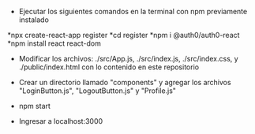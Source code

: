 * Ejecutar los siguientes comandos en la terminal con npm previamente instalado

 *npx create-react-app register
 *cd register
 *npm i @auth0/auth0-react 
 *npm install react react-dom  

* Modificar los archivos: ./src/App.js, ./src/index.js, ./src/index.css, y ./public/index.html con lo contenido en este repositorio

* Crear un directorio llamado "components" y agregar los archivos "LoginButton.js", "LogoutButton.js" y "Profile.js" 
* npm start 
* Ingresar a localhost:3000
